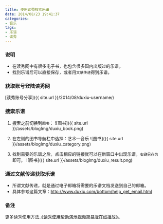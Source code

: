 ```yaml
---
title: 使用读秀搜索乐谱
date: 2014/08/23 19:41:37
categories: 
- 音乐
tags: 
- 乐谱
- 读秀
---
```


### 说明
* 在读秀网中有很多电子书，也包含很多国内出版过的乐谱。
* 找到乐谱后可以直接保存，或者用`文献传递`得到乐谱。

### 获取账号登陆读秀网
[读秀账号分享]({{ site.url }}/2014/08/duxiu-username/)
<!--more-->

### 搜索乐谱
1. 搜索之前切换到`图书`：
![图书]({{ site.url }}/assets/blogImg/duxiu_book.png)

2. 在左侧的图书导航栏中选择：艺术—音乐
![图书]({{ site.url }}/assets/blogImg/duxiu_category.png)

3. 找到需要的乐谱之后，点击相应的链接就可以在新窗口中出现乐谱，`右键另存为`即可。
![图书]({{ site.url }}/assets/blogImg/duxiu_result.png)

### 通过文献传递获取乐谱
* 所谓文献传递，就是通过电子邮箱将需要的乐谱文档发送到自己的邮箱。
* 具体参考这篇文章：<http://www.duxiu.com/bottom/help_get_email.html>

### 备注
更多读秀使用方法[《读秀使用帮助演示视频简易版在线播放》](http://www.duxiu.com/bottom/help_download.html)。
